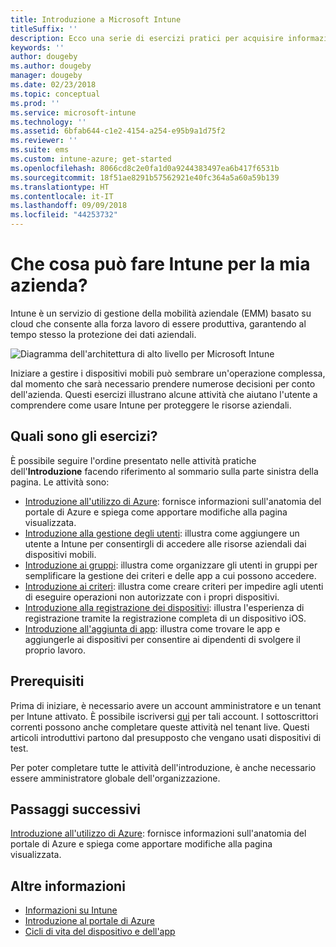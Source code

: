 ```yaml
---
title: Introduzione a Microsoft Intune
titleSuffix: ''
description: Ecco una serie di esercizi pratici per acquisire informazioni su Intune.
keywords: ''
author: dougeby
ms.author: dougeby
manager: dougeby
ms.date: 02/23/2018
ms.topic: conceptual
ms.prod: ''
ms.service: microsoft-intune
ms.technology: ''
ms.assetid: 6bfab644-c1e2-4154-a254-e95b9a1d75f2
ms.reviewer: ''
ms.suite: ems
ms.custom: intune-azure; get-started
ms.openlocfilehash: 8066cd8c2e0fa1d0a9244383497ea6b417f6531b
ms.sourcegitcommit: 18f51ae8291b57562921e40fc364a5a60a59b139
ms.translationtype: HT
ms.contentlocale: it-IT
ms.lasthandoff: 09/09/2018
ms.locfileid: "44253732"
---
```

# <a name="what-can-intune-do-for-my-company"></a>Che cosa può fare Intune per la mia azienda?

Intune è un servizio di gestione della mobilità aziendale (EMM) basato su cloud che consente alla forza lavoro di essere produttiva, garantendo al tempo stesso la protezione dei dati aziendali.

![Diagramma dell'architettura di alto livello per Microsoft Intune](/intune/media/intunearchitecture.svg)

Iniziare a gestire i dispositivi mobili può sembrare un'operazione complessa, dal momento che sarà necessario prendere numerose decisioni per conto dell'azienda. Questi esercizi illustrano alcune attività che aiutano l'utente a comprendere come usare Intune per proteggere le risorse aziendali.

## <a name="what-are-the-exercises"></a>Quali sono gli esercizi?

È possibile seguire l'ordine presentato nelle attività pratiche dell'__Introduzione__ facendo riferimento al sommario sulla parte sinistra della pagina. Le attività sono:

* [Introduzione all'utilizzo di Azure](get-started-azure.md): fornisce informazioni sull'anatomia del portale di Azure e spiega come apportare modifiche alla pagina visualizzata.
* [Introduzione alla gestione degli utenti](get-started-users.md): illustra come aggiungere un utente a Intune per consentirgli di accedere alle risorse aziendali dai dispositivi mobili.
* [Introduzione ai gruppi](get-started-groups.md): illustra come organizzare gli utenti in gruppi per semplificare la gestione dei criteri e delle app a cui possono accedere.
* [Introduzione ai criteri](get-started-policies.md): illustra come creare criteri per impedire agli utenti di eseguire operazioni non autorizzate con i propri dispositivi.
* [Introduzione alla registrazione dei dispositivi](get-started-enroll.md): illustra l'esperienza di registrazione tramite la registrazione completa di un dispositivo iOS.
* [Introduzione all'aggiunta di app](get-started-apps.md): illustra come trovare le app e aggiungerle ai dispositivi per consentire ai dipendenti di svolgere il proprio lavoro.

## <a name="prerequisites"></a>Prerequisiti

Prima di iniziare, è necessario avere un account amministratore e un tenant per Intune attivato. È possibile iscriversi [qui](https://portal.office.com/Signup/Signup.aspx?OfferId=40BE278A-DFD1-470a-9EF7-9F2596EA7FF9&dl=INTUNE_A&ali=1#0%20) per tali account. I sottoscrittori correnti possono anche completare queste attività nel tenant live. Questi articoli introduttivi partono dal presupposto che vengano usati dispositivi di test.

Per poter completare tutte le attività dell'introduzione, è anche necessario essere amministratore globale dell'organizzazione.

## <a name="next-steps"></a>Passaggi successivi

[Introduzione all'utilizzo di Azure](get-started-azure.md): fornisce informazioni sull'anatomia del portale di Azure e spiega come apportare modifiche alla pagina visualizzata.

## <a name="learn-more"></a>Altre informazioni

* [Informazioni su Intune](introduction-intune.md)
* [Introduzione al portale di Azure](what-is-intune.md)
* [Cicli di vita del dispositivo e dell'app](introduction-device-app-lifecycles.md)
